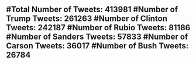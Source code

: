 #Total Number of Tweets: 413981 
#Number of Trump Tweets: 261263
#Number of Clinton Tweets: 242187
#Number of Rubio Tweets: 81186
#Number of Sanders Tweets: 57833
#Number of Carson Tweets: 36017
#Number of Bush Tweets: 26784
---
